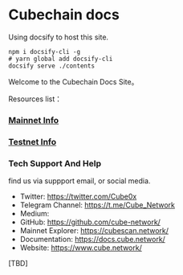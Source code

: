 # Cubechain docs

Using docsify to host this site.

```
npm i docsify-cli -g
# yarn global add docsify-cli
docsify serve ./contents
```

Welcome to the Cubechain Docs Site。

Resources list：

### [Mainnet Info](./contents/mainnet.md)

### [Testnet Info](./contents/testnet.md)

### Tech Support And Help

find us via suppport email, or social media.

- Twitter: https://twitter.com/Cube0x
- Telegram Channel: https://t.me/Cube_Network
- Medium: 
- GitHub: https://github.com/cube-network/
- Mainnet Explorer: https://cubescan.network/
- Documentation: https://docs.cube.network/
- Website: https://www.cube.network/

[TBD]
